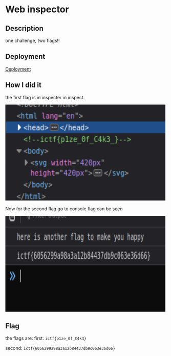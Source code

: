 # Web inspector

## Description
one challenge, two flags!!
## Deployment
[Deployment](https://indyctf.github.io/2022-ictf/web/web_inspector)

## How I did it
the first flag is in inspecter in inspect.

<img src="/picture/webin-1.png" style="height: 300px; width:500px;"/>

Now for the second flag go to console flag can be seen

<img src="/picture/webin-2.png" style="height: 300px; width:500px;"/>

## Flag 
the flags are:
first: ```ictf{p1ze_0f_C4k3}```

second: ```ictf{6056299a98a3a12b84437db9c063e36d66}```
